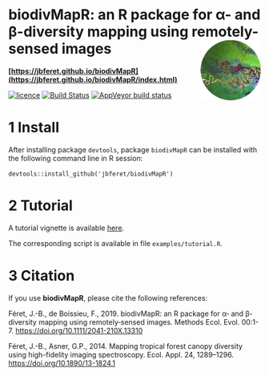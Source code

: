 # biodivMapR: an R package for α- and β-diversity mapping using remotely-sensed images <img src="man/figures/logo.png" align="right" alt="" width="120" />

**[https://jbferet.github.io/biodivMapR](https://jbferet.github.io/biodivMapR/index.html)**

[![licence](https://img.shields.io/badge/Licence-GPL--3-blue.svg)](https://www.r-project.org/Licenses/GPL-3)
[![Build Status](https://travis-ci.org/jbferet/biodivMapR.png?branch=master)](https://travis-ci.org/jbferet/biodivMapR)
[![AppVeyor build status](https://ci.appveyor.com/api/projects/status/github/jbferet/biodivmapr?branch=master&svg=true)](https://ci.appveyor.com/project/jbferet/biodivmapr)


# 1 Install

After installing package `devtools`, package `biodivMapR` can be installed with the following command line in R session:
```
devtools::install_github('jbferet/biodivMapR')
```
# 2 Tutorial

A tutorial vignette is available [here](https://jbferet.github.io/biodivMapR/articles/biodivMapR.html).

The corresponding script is available in file `examples/tutorial.R`.

# 3 Citation

If you use **biodivMapR**, please cite the following references:

Féret, J.-B., de Boissieu, F., 2019. biodivMapR: an R package for α‐ and β‐diversity mapping using remotely‐sensed images. Methods Ecol. Evol. 00:1-7. https://doi.org/10.1111/2041-210X.13310

Féret, J.-B., Asner, G.P., 2014. Mapping tropical forest canopy diversity using high-fidelity imaging spectroscopy. Ecol. Appl. 24, 1289–1296. https://doi.org/10.1890/13-1824.1

